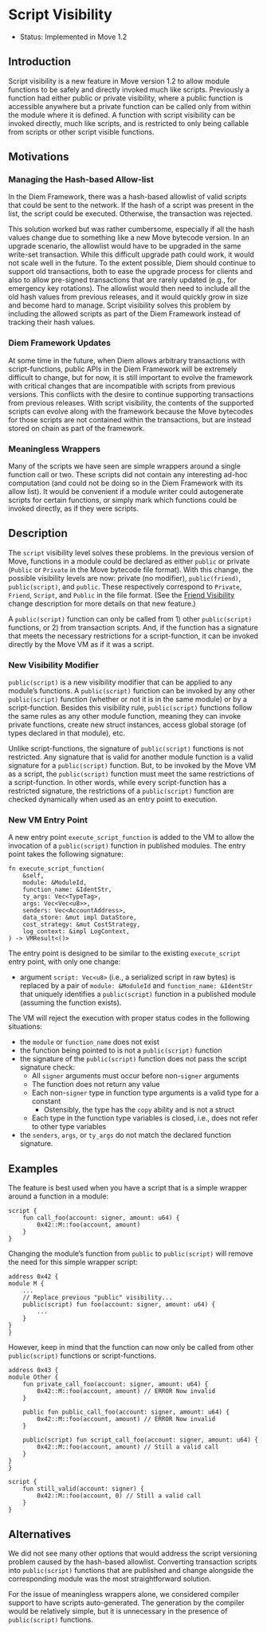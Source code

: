 # Script Visibility

* Status: Implemented in Move 1.2

## Introduction

Script visibility is a new feature in Move version 1.2 to allow module functions to be safely and directly invoked much like scripts. Previously a function had either public or private visibility, where a public function is accessible anywhere but a private function can be called only from within the module where it is defined. A function with script visibility can be invoked directly, much like scripts, and is restricted to only being callable from scripts or other script visible functions.

## Motivations

### Managing the Hash-based Allow-list

In the Diem Framework, there was a hash-based allowlist of valid scripts that could be sent to the network. If the hash of a script was present in the list, the script could be executed. Otherwise, the transaction was rejected.

This solution worked but was rather cumbersome, especially if all the hash values change due to something like a new Move bytecode version. In an upgrade scenario, the allowlist would have to be upgraded in the same write-set transaction. While this difficult upgrade path could work, it would not scale well in the future. To the extent possible, Diem should continue to support old transactions, both to ease the upgrade process for clients and also to allow pre-signed transactions that are rarely updated (e.g., for emergency key rotations). The allowlist would then need to include all the old hash values from previous releases, and it would quickly grow in size and become hard to manage. Script visibility solves this problem by including the allowed scripts as part of the Diem Framework instead of tracking their hash values.

### Diem Framework Updates

At some time in the future, when Diem allows arbitrary transactions with script-functions, public APIs in the Diem Framework will be extremely difficult to change, but for now, it is still important to evolve the framework with critical changes that are incompatible with scripts from previous versions. This conflicts with the desire to continue supporting transactions from previous releases. With script visibility, the contents of the supported scripts can evolve along with the framework because the Move bytecodes for those scripts are not contained within the transactions, but are instead stored on chain as part of the framework.

### Meaningless Wrappers

Many of the scripts we have seen are simple wrappers around a single function call or two.  These scripts did not contain any interesting ad-hoc computation (and could not be doing so in the Diem Framework with its allow list). It would be convenient if a module writer could autogenerate scripts for certain functions, or simply mark which functions could be invoked directly, as if they were scripts.

## Description

The `script` visibility level solves these problems. In the previous version of Move, functions in a module could be declared as either `public` or private (`Public` or `Private` in the Move bytecode file format).  With this change, the possible visibility levels are now: private (no modifier), `public(friend)`, `public(script)`, and `public`. These respectively correspond to `Private`, `Friend`, `Script`, and `Public` in the file format. (See the [Friend Visibility](1-friend-visibility.md) change description for more details on that new feature.)

A `public(script)` function can only be called from 1) other `public(script)` functions, or 2) from transaction scripts. And, if the function has a signature that meets the necessary restrictions for a script-function, it can be invoked directly by the Move VM as if it was a script.

### New Visibility Modifier

`public(script)` is a new visibility modifier that can be applied to any module’s functions. A `public(script)` function can be invoked by any other `public(script)` function (whether or not it is in the same module) or by a script-function. Besides this visibility rule, `public(script)` functions follow the same rules as any other module function, meaning they can invoke private functions, create new struct instances, access global storage (of types declared in that module), etc.

Unlike script-functions, the signature of `public(script)` functions is not restricted. Any signature that is valid for another module function is a valid signature for a `public(script)` function. But, to be invoked by the Move VM as a script, the `public(script)` function must meet the same restrictions of a script-function. In other words, while every script-function has a restricted signature, the restrictions of a `public(script)` function are checked dynamically when used as an entry point to execution.

### New VM Entry Point

A new entry point `execute_script_function` is added to the VM to allow the invocation of a `public(script)` function in published modules. The entry point takes the following signature:

```
fn execute_script_function(
    &self,
    module: &ModuleId,
    function_name: &IdentStr,
    ty_args: Vec<TypeTag>,
    args: Vec<Vec<u8>>,
    senders: Vec<AccountAddress>,
    data_store: &mut impl DataStore,
    cost_strategy: &mut CostStrategy,
    log_context: &impl LogContext,
) -> VMResult<()>
```

The entry point is designed to be similar to the existing `execute_script` entry point, with only one change:

* argument `script: Vec<u8>` (i.e., a serialized script in raw bytes) is replaced by a pair of `module: &ModuleId` and `function_name: &IdentStr` that uniquely identifies a `public(script)` function in a published module (assuming the function exists).

The VM will reject the execution with proper status codes in the following situations:

* the `module` or `function_name` does not exist
* the function being pointed to is not a `public(script)` function
* the signature of the `public(script)` function does not pass the script signature check:
    * All `signer` arguments must occur before non-`signer` arguments
    * The function does not return any value
    * Each non-`signer` type in function type arguments is a valid type for a constant
        * Ostensibly, the type has the `copy` ability and is not a struct
    * Each type in the function type variables is closed, i.e., does not refer to other type variables
* the `senders`, `args`, or `ty_args` do not match the declared function signature.

## Examples

The feature is best used when you have a script that is a simple wrapper around a function in a module:

```
script {
    fun call_foo(account: signer, amount: u64) {
        0x42::M::foo(account, amount)
    }
}
```

Changing the module’s function from `public` to `public(script)` will remove the need for this simple wrapper script:

```
address 0x42 {
module M {
    ...
    // Replace previous "public" visibility...
    public(script) fun foo(account: signer, amount: u64) {
        ...
    }
}
}
```

However, keep in mind that the function can now only be called from other `public(script)` functions or script-functions.

```
address 0x43 {
module Other {
    fun private_call_foo(account: signer, amount: u64) {
        0x42::M::foo(account, amount) // ERROR Now invalid
    }

    public fun public_call_foo(account: signer, amount: u64) {
        0x42::M::foo(account, amount) // ERROR Now invalid
    }

    public(script) fun script_call_foo(account: signer, amount: u64) {
        0x42::M::foo(account, amount) // Still a valid call
    }
}
}

script {
    fun still_valid(account: signer) {
        0x42::M::foo(account, 0) // Still a valid call
    }
}
```

## Alternatives

We did not see many other options that would address the script versioning problem caused by the hash-based allowlist. Converting transaction scripts into `public(script)` functions that are published and change alongside the corresponding module was the most straightforward solution.

For the issue of meaningless wrappers alone, we considered compiler support to have scripts auto-generated. The generation by the compiler would be relatively simple, but it is unnecessary in the presence of `public(script)` functions.
